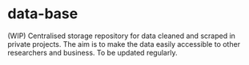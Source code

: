# data-base
(WIP) Centralised storage repository for data cleaned and scraped in private projects. The aim is to make the data easily accessible to other researchers and business. To be updated regularly.
